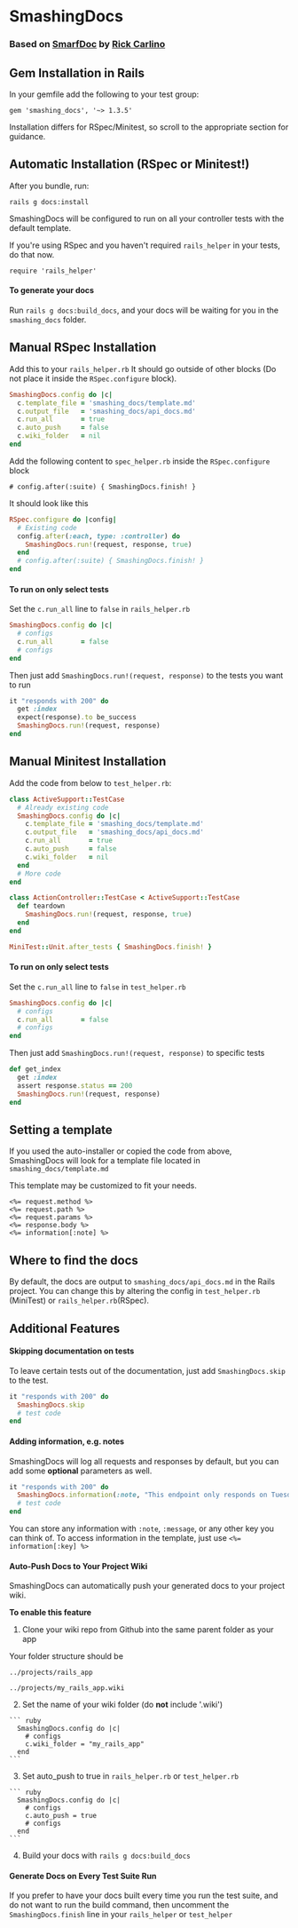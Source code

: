 # SmashingDocs

### Based on [SmarfDoc](https://github.com/RickCarlino/smarf_doc) by [Rick Carlino](https://github.com/RickCarlino/)

## Gem Installation in Rails

In your gemfile add the following to your test group:

`gem 'smashing_docs', '~> 1.3.5'`

Installation differs for RSpec/Minitest, so scroll to the appropriate section for guidance.

## Automatic Installation (RSpec or Minitest!)

After you bundle, run:

`rails g docs:install`

SmashingDocs will be configured to run on all your controller tests with the default
template.

If you're using RSpec and you haven't required `rails_helper` in your tests, do that now.

`require 'rails_helper'`

#### To generate your docs

Run `rails g docs:build_docs`, and your docs will be waiting for you in the `smashing_docs` folder.

## Manual RSpec Installation

Add this to your `rails_helper.rb` It should go outside of other blocks
(Do not place it inside the `RSpec.configure` block).
```ruby
SmashingDocs.config do |c|
  c.template_file = 'smashing_docs/template.md'
  c.output_file   = 'smashing_docs/api_docs.md'
  c.run_all       = true
  c.auto_push     = false
  c.wiki_folder   = nil
end
```

Add the following content to `spec_helper.rb` inside the `RSpec.configure` block

`# config.after(:suite) { SmashingDocs.finish! }`

It should look like this
```ruby
RSpec.configure do |config|
  # Existing code
  config.after(:each, type: :controller) do
    SmashingDocs.run!(request, response, true)
  end
  # config.after(:suite) { SmashingDocs.finish! }
end
```

#### To run on only select tests
Set the `c.run_all` line to `false` in `rails_helper.rb`
```ruby
SmashingDocs.config do |c|
  # configs
  c.run_all       = false
  # configs
end
```

Then just add `SmashingDocs.run!(request, response)` to the tests you want to run
```ruby
it "responds with 200" do
  get :index
  expect(response).to be_success
  SmashingDocs.run!(request, response)
end
```

## Manual Minitest Installation

Add the code from below to `test_helper.rb`:
```ruby
class ActiveSupport::TestCase
  # Already existing code
  SmashingDocs.config do |c|
    c.template_file = 'smashing_docs/template.md'
    c.output_file   = 'smashing_docs/api_docs.md'
    c.run_all       = true
    c.auto_push     = false
    c.wiki_folder   = nil
  end
  # More code
end

class ActionController::TestCase < ActiveSupport::TestCase
  def teardown
    SmashingDocs.run!(request, response, true)
  end
end

MiniTest::Unit.after_tests { SmashingDocs.finish! }
```

#### To run on only select tests
Set the `c.run_all` line to `false` in `test_helper.rb`
```ruby
SmashingDocs.config do |c|
  # configs
  c.run_all       = false
  # configs
end
```

Then just add `SmashingDocs.run!(request, response)` to specific tests
```ruby
def get_index
  get :index
  assert response.status == 200
  SmashingDocs.run!(request, response)
end
```

## Setting a template

If you used the auto-installer or copied the code from above, SmashingDocs will
look for a template file located in `smashing_docs/template.md`

This template may be customized to fit your needs.

```erb
<%= request.method %>
<%= request.path %>
<%= request.params %>
<%= response.body %>
<%= information[:note] %>
```

## Where to find the docs

By default, the docs are output to `smashing_docs/api_docs.md` in the Rails project.
You can change this by altering the config in `test_helper.rb` (MiniTest) or
`rails_helper.rb`(RSpec).

## Additional Features

#### Skipping documentation on tests

To leave certain tests out of the documentation, just add `SmashingDocs.skip` to the test.

```ruby
it "responds with 200" do
  SmashingDocs.skip
  # test code
end
```

#### Adding information, e.g. notes

SmashingDocs will log all requests and responses by default, but you can add some
**optional** parameters as well.

```ruby
it "responds with 200" do
  SmashingDocs.information(:note, "This endpoint only responds on Tuesdays")
  # test code
end
```
You can store any information with `:note`, `:message`, or any other key you can think of.
To access information in the template, just use `<%= information[:key] %>`

#### Auto-Push Docs to Your Project Wiki

SmashingDocs can automatically push your generated docs to your project wiki.

**To enable this feature**
  1. Clone your wiki repo from Github into the same parent folder as your app

  Your folder structure should be

    ../projects/rails_app

    ../projects/my_rails_app.wiki

  2. Set the name of your wiki folder (do **not** include '.wiki')

    ``` ruby
      SmashingDocs.config do |c|
        # configs
        c.wiki_folder = "my_rails_app"
      end
    ```

  3. Set auto_push to true in `rails_helper.rb` or `test_helper.rb`

    ``` ruby
      SmashingDocs.config do |c|
        # configs
        c.auto_push = true
        # configs
      end
    ```

  4. Build your docs with `rails g docs:build_docs`

#### Generate Docs on Every Test Suite Run

If you prefer to have your docs built every time you run the test suite, and do
not want to run the build command, then uncomment the `SmashingDocs.finish` line
in your `rails_helper` or `test_helper`
